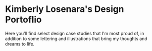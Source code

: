 # Kimberly Losenara's Design Portoflio

Here you'll find select design case studies that I'm most proud of, in addition to some lettering and illustrations that bring my thoughts and dreams to life.